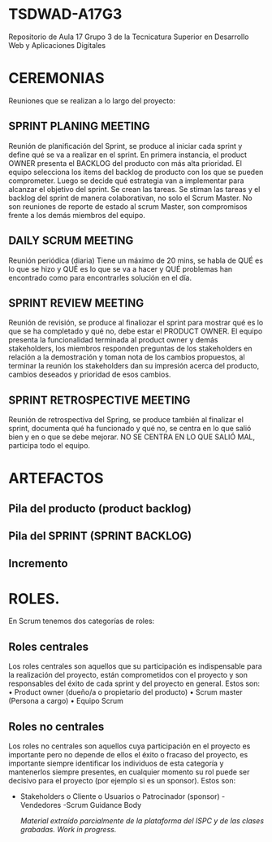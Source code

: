 # TSDWAD-A17G3
Repositorio de Aula 17 Grupo 3 de la Tecnicatura Superior en Desarrollo Web y Aplicaciones Digitales

# CEREMONIAS	
Reuniones que se realizan a lo largo del proyecto: 

## SPRINT PLANING MEETING
Reunión de planificación del Sprint, se produce al iniciar cada sprint y define qué se va a realizar en el sprint. 
En primera instancia, el product OWNER presenta el BACKLOG del producto con más alta prioridad. 
El equipo selecciona los ítems del backlog de producto con los que se pueden comprometer. 
Luego se decide qué estrategia van a implementar para alcanzar el objetivo del sprint. 
Se crean las tareas. 
Se stiman las tareas y el backlog del sprint de manera colaborativan, no solo el Scrum Master.
No son reuniones de reporte de estado al scrum Master, son compromisos frente a los demás miembros del equipo. 


## DAILY SCRUM MEETING
Reunión periódica (diaria) Tiene un máximo de 20 mins, se habla de QUÉ es lo que se hizo y QUÉ es lo que se va a hacer y QUÉ problemas han encontrado como para encontrarles solución en el día. 

## SPRINT REVIEW MEETING
Reunión de revisión, se produce al finaliozar el sprint para mostrar qué es lo que se ha completado y qué no, debe estar el PRODUCT OWNER. 
El equipo presenta la funcionalidad terminada al product owner y demás stakeholders, los miembros responden preguntas de los stakeholders en relación a la demostración y toman nota de los cambios propuestos, al terminar la reunión los stakeholders dan su impresión acerca del producto, cambios deseados y prioridad de esos cambios. 

## SPRINT RETROSPECTIVE MEETING
Reunión de retrospectiva del Spring, se produce también al finalizar el sprint, documenta qué ha funcionado y qué no, se centra en lo que salió bien y en o que se debe mejorar. NO SE CENTRA EN LO QUE SALIÓ MAL, participa todo el equipo. 

# ARTEFACTOS

## Pila del producto (product backlog)

## Pila del SPRINT (SPRINT BACKLOG)

## Incremento 

# ROLES. 

En Scrum tenemos dos categorías de roles:
## Roles centrales
Los roles centrales son aquellos que su participación es indispensable para la realización del proyecto, están comprometidos con el proyecto y son responsables del éxito de cada sprint y del proyecto en general. Estos son:
•	Product owner (dueño/a o propietario del producto)
•	Scrum master (Persona a cargo)
•	Equipo Scrum 
## Roles no centrales
Los roles no centrales son aquellos cuya participación en el proyecto es importante pero no depende de ellos el éxito o fracaso del proyecto, es importante siempre identificar los individuos de esta categoría y mantenerlos siempre presentes, en cualquier momento su rol puede ser decisivo para el proyecto (por ejemplo si es un sponsor). Estos son:
- Stakeholders
o	Cliente
o	Usuarios
o	Patrocinador (sponsor)
-Vendedores
-Scrum Guidance Body


    _Material extraído parcialmente de la plataforma del ISPC y de las clases grabadas. Work in progress._ 

